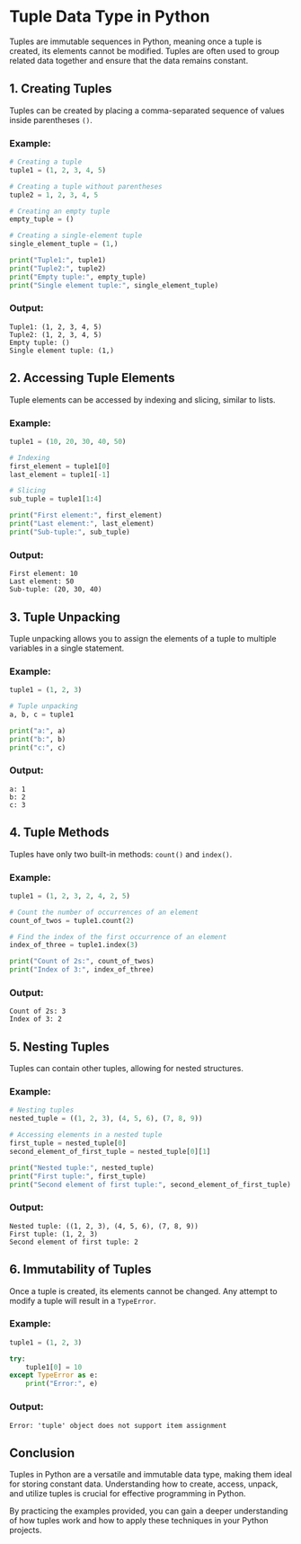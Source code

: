 # Tuple Data Type in Python

Tuples are immutable sequences in Python, meaning once a tuple is created, its elements cannot be modified. Tuples are often used to group related data together and ensure that the data remains constant.

## 1. Creating Tuples

Tuples can be created by placing a comma-separated sequence of values inside parentheses `()`.

### Example:

```python
# Creating a tuple
tuple1 = (1, 2, 3, 4, 5)

# Creating a tuple without parentheses
tuple2 = 1, 2, 3, 4, 5

# Creating an empty tuple
empty_tuple = ()

# Creating a single-element tuple
single_element_tuple = (1,)

print("Tuple1:", tuple1)
print("Tuple2:", tuple2)
print("Empty tuple:", empty_tuple)
print("Single element tuple:", single_element_tuple)
```

### Output:

```
Tuple1: (1, 2, 3, 4, 5)
Tuple2: (1, 2, 3, 4, 5)
Empty tuple: ()
Single element tuple: (1,)
```

## 2. Accessing Tuple Elements

Tuple elements can be accessed by indexing and slicing, similar to lists.

### Example:

```python
tuple1 = (10, 20, 30, 40, 50)

# Indexing
first_element = tuple1[0]
last_element = tuple1[-1]

# Slicing
sub_tuple = tuple1[1:4]

print("First element:", first_element)
print("Last element:", last_element)
print("Sub-tuple:", sub_tuple)
```

### Output:

```
First element: 10
Last element: 50
Sub-tuple: (20, 30, 40)
```

## 3. Tuple Unpacking

Tuple unpacking allows you to assign the elements of a tuple to multiple variables in a single statement.

### Example:

```python
tuple1 = (1, 2, 3)

# Tuple unpacking
a, b, c = tuple1

print("a:", a)
print("b:", b)
print("c:", c)
```

### Output:

```
a: 1
b: 2
c: 3
```

## 4. Tuple Methods

Tuples have only two built-in methods: `count()` and `index()`.

### Example:

```python
tuple1 = (1, 2, 3, 2, 4, 2, 5)

# Count the number of occurrences of an element
count_of_twos = tuple1.count(2)

# Find the index of the first occurrence of an element
index_of_three = tuple1.index(3)

print("Count of 2s:", count_of_twos)
print("Index of 3:", index_of_three)
```

### Output:

```
Count of 2s: 3
Index of 3: 2
```

## 5. Nesting Tuples

Tuples can contain other tuples, allowing for nested structures.

### Example:

```python
# Nesting tuples
nested_tuple = ((1, 2, 3), (4, 5, 6), (7, 8, 9))

# Accessing elements in a nested tuple
first_tuple = nested_tuple[0]
second_element_of_first_tuple = nested_tuple[0][1]

print("Nested tuple:", nested_tuple)
print("First tuple:", first_tuple)
print("Second element of first tuple:", second_element_of_first_tuple)
```

### Output:

```
Nested tuple: ((1, 2, 3), (4, 5, 6), (7, 8, 9))
First tuple: (1, 2, 3)
Second element of first tuple: 2
```

## 6. Immutability of Tuples

Once a tuple is created, its elements cannot be changed. Any attempt to modify a tuple will result in a `TypeError`.

### Example:

```python
tuple1 = (1, 2, 3)

try:
    tuple1[0] = 10
except TypeError as e:
    print("Error:", e)
```

### Output:

```
Error: 'tuple' object does not support item assignment
```

## Conclusion

Tuples in Python are a versatile and immutable data type, making them ideal for storing constant data. Understanding how to create, access, unpack, and utilize tuples is crucial for effective programming in Python.

By practicing the examples provided, you can gain a deeper understanding of how tuples work and how to apply these techniques in your Python projects.